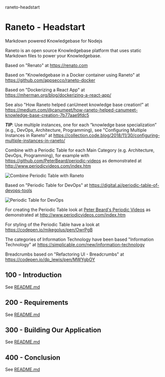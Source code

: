 raneto-headstart
# Raneto - Headstart

Markdown powered Knowledgebase for Nodejs

Raneto is an open source Knowledgebase platform that uses static Markdown files to power your Knowledgebase.

Based on "Renato" at https://renato.com

Based on "Knowledgebase in a Docker container using Raneto" at https://github.com/appsecco/raneto-docker

Based on "Dockerizing a React App" at https://mherman.org/blog/dockerizing-a-react-app/

See also "How Raneto helped canUmeet knowledge base creation!" at https://medium.com/@canumeet/how-raneto-helped-canumeet-knowledge-base-creation-7b77aae9fdc5

***TIP***: Use multiple instances, one for each “knowledge base specialization” (e.g., DevOps, Architecture, Programming), 
see "Configuring Multiple Instances in Raneto" at https://collection.code.blog/2018/11/30/configuring-multiple-instances-in-raneto/

Combine with a Periodic Table for each Main Category (e.g. Architecture, DevOps, Programming), for example with https://github.com/PeterBeard/periodic-videos as demonstrated at http://www.periodicvideos.com/index.htm

![Combine Periodic Table with Raneto](https://user-images.githubusercontent.com/1499433/162425764-d69e29dd-dc1f-47ad-87e7-b7c830a3fc71.png)

Based on "Periodic Table for DevOps" at https://digital.ai/periodic-table-of-devops-tools

![Periodic Table for DevOps](https://user-images.githubusercontent.com/1499433/162426126-29cce62a-f504-4d5b-b645-3404b9370359.png)

For creating the Periodic Table look at [Peter Beard's Periodic Videos](https://github.com/PeterBeard/periodic-videos) as demonstrated at http://www.periodicvideos.com/index.htm

For styling of the Periodic Table have a look at https://codepen.io/mikegolus/pen/OwrPgB

The categories of Information Technology have been based "Information Technology" at https://simplicable.com/new/information-technology

Breadcrumbs based on "Refactoring UI - Breadcrumbs" at https://codepen.io/dp_lewis/pen/MWYgbOY

## 100 - Introduction

See [README.md](./100/README.md)

## 200 - Requirements

See [README.md](./200/README.md)

## 300 - Building Our Application

See [README.md](./300/README.md)

## 400 - Conclusion

See [README.md](./400/README.md)
